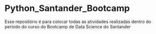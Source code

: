 # Python_Santander_Bootcamp
Esse repositório é para colocar todas as atividades realizadas dentro do período do curso do Bootcamp de Data Science do Santander
